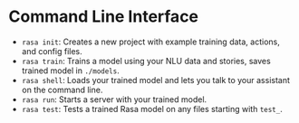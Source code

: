 # Command Line Interface

- `rasa init`: Creates a new project with example training data, actions, and config files.
- `rasa train`: Trains a model using your NLU data and stories, saves trained model in `./models`.
- `rasa shell`: Loads your trained model and lets you talk to your assistant on the command line.
- `rasa run`: Starts a server with your trained model.
- `rasa test`: Tests a trained Rasa model on any files starting with `test_`.